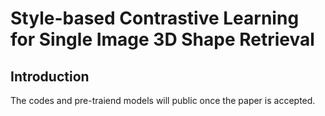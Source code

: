# Style-based Contrastive Learning for Single Image 3D Shape Retrieval

## Introduction

The codes and pre-traiend models will public once the paper is accepted.
